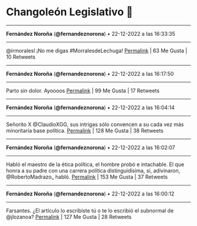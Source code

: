 # Changoleón Legislativo 🙈
*****
**Fernández Noroña** (**@fernandeznorona**) • 22-12-2022 a las 16:33:35
*****
@irmoralesl ¡No me digas #MorralesdeLechuga!
[Permalink](https://twitter.com/fernandeznorona/status/1606085577148813313) | 63 Me Gusta | 10 Retweets
*****
**Fernández Noroña** (**@fernandeznorona**) • 22-12-2022 a las 16:17:50
*****
Parto sin dolor. Ayoooos
[Permalink](https://twitter.com/fernandeznorona/status/1606081610117312512) | 99 Me Gusta | 17 Retweets
*****
**Fernández Noroña** (**@fernandeznorona**) • 22-12-2022 a las 16:04:14
*****
Señorito X @ClaudioXGG, sus intrigas sólo convencen a su cada vez más minoritaria base política.
[Permalink](https://twitter.com/fernandeznorona/status/1606078191222677504) | 128 Me Gusta | 38 Retweets
*****
**Fernández Noroña** (**@fernandeznorona**) • 22-12-2022 a las 16:02:07
*****
Habló el maestro de la ética política, el hombre probó e intachable. El que honra a su padre con una carrera política distinguidísima, si, adivinaron, @RobertoMadrazo_ habló.
[Permalink](https://twitter.com/fernandeznorona/status/1606077658676072448) | 153 Me Gusta | 37 Retweets
*****
**Fernández Noroña** (**@fernandeznorona**) • 22-12-2022 a las 16:00:12
*****
Farsantes. ¿El artículo lo escribiste tú o te lo escribió el subnormal de @jlozanoa?
[Permalink](https://twitter.com/fernandeznorona/status/1606077174338883584) | 127 Me Gusta | 28 Retweets